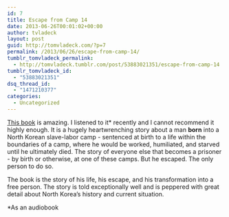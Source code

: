 ```yaml
---
id: 7
title: Escape from Camp 14
date: 2013-06-26T00:01:02+00:00
author: tvladeck
layout: post
guid: http://tomvladeck.com/?p=7
permalink: /2013/06/26/escape-from-camp-14/
tumblr_tomvladeck_permalink:
  - http://tomvladeck.tumblr.com/post/53883021351/escape-from-camp-14
tumblr_tomvladeck_id:
  - "53883021351"
dsq_thread_id:
  - "1471210377"
categories:
  - Uncategorized
---
```

<p><a href="http://www.amazon.com/books/dp/0143122916">This book</a> is amazing. I listened to it* recently and I cannot recommend it highly enough. It is a hugely heartwrenching story about a man <strong>born</strong> into a North Korean slave-labor camp - sentenced at birth to a life within the boundaries of a camp, where he would be worked, humiliated, and starved until he ultimately died. The story of everyone else that becomes a prisoner - by birth or otherwise, at one of these camps. But he escaped. The only person to do so. </p>
<p>The book is the story of his life, his escape, and his transformation into a free person. <span>The story is told exceptionally well and is peppered with great detail about North Korea&#8217;s history and current situation. </span></p>
<p>*As an audiobook</p>